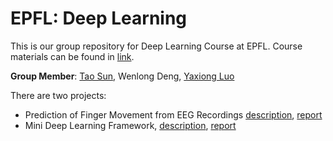 # EPFL: Deep Learning

This is our group repository for Deep Learning Course at EPFL. Course materials can be found in [link](https://documents.epfl.ch/users/f/fl/fleuret/www/dlc/).

**Group Member**: [Tao Sun](https://github.com/TaoSunVoyage), Wenlong Deng, [Yaxiong Luo](https://github.com/luoyaxiong)

There are two projects:
- Prediction of Finger Movement from EEG Recordings [description](proj1/dlc-miniproject-1.pdf), [report](proj1/report.pdf)
- Mini Deep Learning Framework, [description](proj2/dlc-miniproject-2.pdf), [report](proj2/report.pdf)
